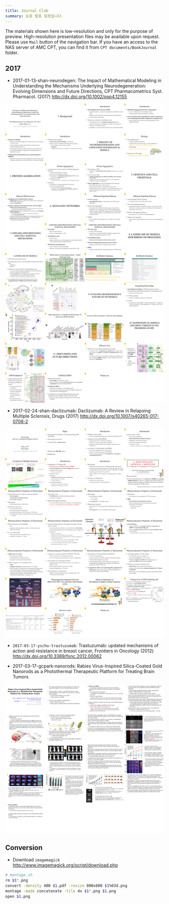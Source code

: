 ```yaml
---
title: Journal Club
summary: 논문 발표 일정입니다.
---
```


The materials shown here is low-resolution and only for the purpose of preview. 
High-resolution presentation files may be available upon request. Please use `Mail` button of the navigation bar.
If you have an access to the NAS server of AMC CPT, you can find it from `CPT documents/BookJournal` folder.

## 2017

- 2017-01-13-shan-neurodegen: The Impact of Mathematical Modeling in Understanding the Mechanisms Underlying Neurodegeneration: Evolving Dimensions and Future Directions, CPT Pharmacometrics Syst. Pharmacol. (2017) <http://dx.doi.org/10.1002/psp4.12155>

![](/assets/2017-01-13-shan-neurodegen.png)

- 2017-02-24-shan-daclizumab: Daclizumab: A Review in Relapsing Multiple Sclerosis, Drugs (2017) <http://dx.doi.org/10.1007/s40265-017-0708-2>

![](/assets/2017-02-24-shan-daclizumab.png)

- `2017-03-17-yscho-trastuzumab`: Trastuzumab: updated mechanisms of action and resistance in breast cancer, Frontiers in Oncology (2012) <http://dx.doi.org/10.3389/fonc.2012.00062>

- 2017-03-17-gcpark-nanorods: Rabies Virus-Inspired Silica-Coated Gold Nanorods as a Photothermal Therapeutic Platform for Treating Brain Tumors

![](/assets/2017-03-17-gcpark-nanorods.png)

## Conversion

- Download `imagemagick` <http://www.imagemagick.org/script/download.php>

```bash
# montage.sh
rm $1*.png
convert -density 400 $1.pdf -resize 800x600 $1%03d.png
montage -mode concatenate -tile 4x $1*.png $1.png
open $1.png
```
